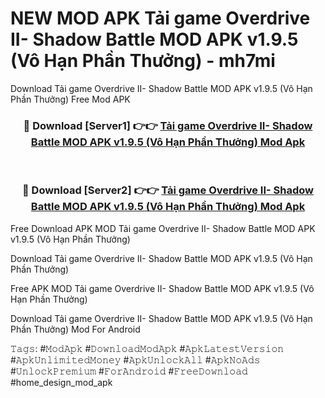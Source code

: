 # NEW MOD APK Tải game Overdrive II- Shadow Battle MOD APK v1.9.5 (Vô Hạn Phần Thưởng) - mh7mi
Download Tải game Overdrive II- Shadow Battle MOD APK v1.9.5 (Vô Hạn Phần Thưởng) Free Mod APK

<div align="center">
<h3>🔴 Download [Server1] 👉👉 <a href="https://apk-comot.site?title=Tải_game_Overdrive_II-_Shadow_Battle_MOD_APK_v1.9.5_(Vô_Hạn_Phần_Thưởng)">Tải game Overdrive II- Shadow Battle MOD APK v1.9.5 (Vô Hạn Phần Thưởng) Mod Apk</a></h3><br>

<h3>🔴 Download [Server2] 👉👉 <a href="https://apk-comot.site?title=Tải_game_Overdrive_II-_Shadow_Battle_MOD_APK_v1.9.5_(Vô_Hạn_Phần_Thưởng)">Tải game Overdrive II- Shadow Battle MOD APK v1.9.5 (Vô Hạn Phần Thưởng) Mod Apk</a></h3>
</div>


Free Download APK MOD Tải game Overdrive II- Shadow Battle MOD APK v1.9.5 (Vô Hạn Phần Thưởng)

Download Tải game Overdrive II- Shadow Battle MOD APK v1.9.5 (Vô Hạn Phần Thưởng) 

Free APK MOD Tải game Overdrive II- Shadow Battle MOD APK v1.9.5 (Vô Hạn Phần Thưởng) 

Download Tải game Overdrive II- Shadow Battle MOD APK v1.9.5 (Vô Hạn Phần Thưởng) Mod For Android

𝚃𝚊𝚐𝚜: #𝙼𝚘𝚍𝙰𝚙𝚔 #𝙳𝚘𝚠𝚗𝚕𝚘𝚊𝚍𝙼𝚘𝚍𝙰𝚙𝚔 #𝙰𝚙𝚔𝙻𝚊𝚝𝚎𝚜𝚝𝚅𝚎𝚛𝚜𝚒𝚘𝚗 #𝙰𝚙𝚔𝚄𝚗𝚕𝚒𝚖𝚒𝚝𝚎𝚍𝙼𝚘𝚗𝚎𝚢 #𝙰𝚙𝚔𝚄𝚗𝚕𝚘𝚌𝚔𝙰𝚕𝚕 #𝙰𝚙𝚔𝙽𝚘𝙰𝚍𝚜 #𝚄𝚗𝚕𝚘𝚌𝚔𝙿𝚛𝚎𝚖𝚒𝚞𝚖 #𝙵𝚘𝚛𝙰𝚗𝚍𝚛𝚘𝚒𝚍 #𝙵𝚛𝚎𝚎𝙳𝚘𝚠𝚗𝚕𝚘𝚊𝚍 #home_design_mod_apk